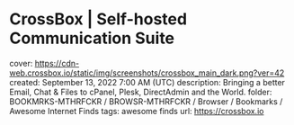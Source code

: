 # CrossBox | Self-hosted Communication Suite

cover: https://cdn-web.crossbox.io/static/img/screenshots/crossbox_main_dark.png?ver=42
created: September 13, 2022 7:00 AM (UTC)
description: Bringing a better Email, Chat & Files to cPanel, Plesk, DirectAdmin and the World.
folder: BOOKMRKS-MTHRFCKR / BROWSR-MTHRFCKR / Browser / Bookmarks / Awesome Internet Finds
tags: awesome finds
url: https://crossbox.io